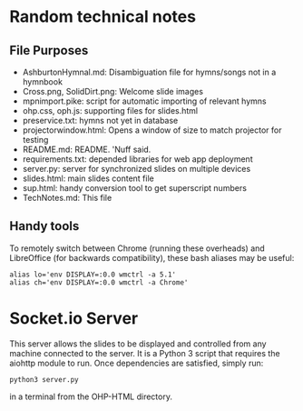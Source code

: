 Random technical notes
======================

File Purposes
-------------

- AshburtonHymnal.md: Disambiguation file for hymns/songs not in a hymnbook
- Cross.png, SolidDirt.png: Welcome slide images
- mpnimport.pike: script for automatic importing of relevant hymns
- ohp.css, oph.js: supporting files for slides.html
- preservice.txt: hymns not yet in database
- projectorwindow.html: Opens a window of size to match projector for testing
- README.md: README. 'Nuff said.
- requirements.txt: depended libraries for web app deployment
- server.py: server for synchronized slides on multiple devices
- slides.html: main slides content file
- sup.html: handy conversion tool to get superscript numbers
- TechNotes.md: This file

Handy tools
-----------

To remotely switch between Chrome (running these overheads) and LibreOffice
(for backwards compatibility), these bash aliases may be useful:

    alias lo='env DISPLAY=:0.0 wmctrl -a 5.1'
    alias ch='env DISPLAY=:0.0 wmctrl -a Chrome'


Socket.io Server
================

This server allows the slides to be displayed and controlled from any machine
connected to the server. It is a Python 3 script that requires the aiohttp
module to run. Once dependencies are satisfied, simply run:

    python3 server.py
    
in a terminal from the OHP-HTML directory.

